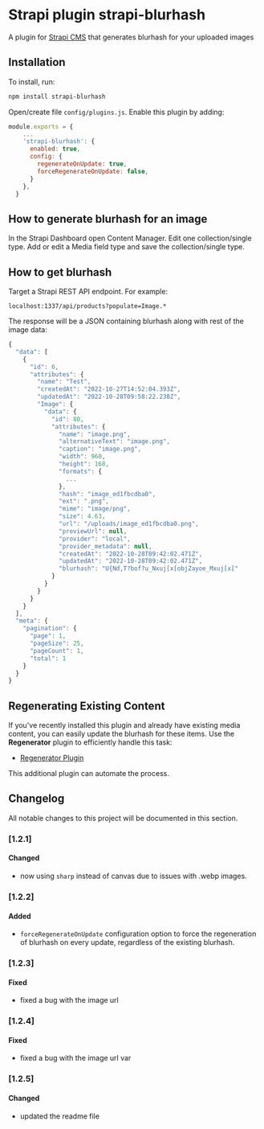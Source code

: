 # Strapi plugin strapi-blurhash

A plugin for <a href="https://github.com/strapi/strapi">Strapi CMS</a> that generates blurhash for your uploaded images

## Installation

To install, run:

```bash
npm install strapi-blurhash
```

Open/create file `config/plugins.js`. Enable this plugin by adding:

```js
module.exports = {
    ...
    'strapi-blurhash': {
      enabled: true,
      config: {
        regenerateOnUpdate: true,
        forceRegenerateOnUpdate: false,
      }
    },
  }
```

## How to generate blurhash for an image

In the Strapi Dashboard open Content Manager. Edit one collection/single type. Add or edit a Media field type and save the collection/single type.

## How to get blurhash

Target a Strapi REST API endpoint. For example:

```
localhost:1337/api/products?populate=Image.*
```

The response will be a JSON containing blurhash along with rest of the image data:

```js
{
  "data": [
    {
      "id": 6,
      "attributes": {
        "name": "Test",
        "createdAt": "2022-10-27T14:52:04.393Z",
        "updatedAt": "2022-10-28T09:58:22.238Z",
        "Image": {
          "data": {
            "id": 80,
            "attributes": {
              "name": "image.png",
              "alternativeText": "image.png",
              "caption": "image.png",
              "width": 960,
              "height": 168,
              "formats": {
                ...
              },
              "hash": "image_ed1fbcdba0",
              "ext": ".png",
              "mime": "image/png",
              "size": 4.63,
              "url": "/uploads/image_ed1fbcdba0.png",
              "previewUrl": null,
              "provider": "local",
              "provider_metadata": null,
              "createdAt": "2022-10-28T09:42:02.471Z",
              "updatedAt": "2022-10-28T09:42:02.471Z",
              "blurhash": "U{Nd,T?bof?u_Nxuj[x[objZayoe_Mxuj[x["
            }
          }
        }
      }
    }
  ],
  "meta": {
    "pagination": {
      "page": 1,
      "pageSize": 25,
      "pageCount": 1,
      "total": 1
    }
  }
}
```

## Regenerating Existing Content

If you've recently installed this plugin and already have existing media content, you can easily update the blurhash for these items. Use the **Regenerator** plugin to efficiently handle this task:

- [Regenerator Plugin](https://github.com/emil-petras/strapi-regenerator?tab=readme-ov-file)

This additional plugin can automate the process.

## Changelog
All notable changes to this project will be documented in this section.

### [1.2.1]
#### Changed
- now using `sharp` instead of canvas due to issues with .webp images.

### [1.2.2]
#### Added
- `forceRegenerateOnUpdate` configuration option to force the regeneration of blurhash on every update, regardless of the existing blurhash.

### [1.2.3]
#### Fixed
- fixed a bug with the image url

### [1.2.4]
#### Fixed
- fixed a bug with the image url var

### [1.2.5]
#### Changed
- updated the readme file